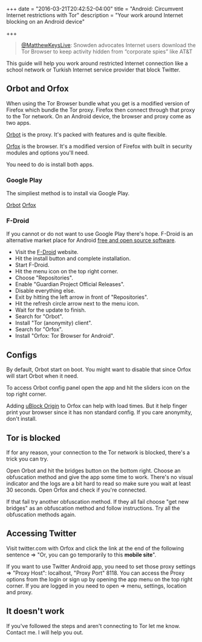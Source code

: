 +++
date = "2016-03-21T20:42:52-04:00"
title = "Android: Circumvent Internet restrictions with Tor"
description = "Your work around Internet blocking on an Android device"

+++

> [@MatthewKeysLive](https://twitter.com/MatthewKeysLive/status/713543148270563328): Snowden advocates Internet users download the Tor Browser to keep activity hidden from “corporate spies” like AT&T

This guide will help you work around restricted Internet connection like a school network or Turkish Internet service provider that block Twitter.

## Orbot and Orfox

When using the Tor Browser bundle what you get is a modified version of Firefox which bundle the Tor proxy. Firefox then connect through that proxy to the Tor network. On an Android device, the browser and proxy come as two apps.

[Orbot](https://guardianproject.info/apps/orbot/) is the proxy. It's packed with features and is quite flexible.

[Orfox](https://guardianproject.info/apps/orfox/) is the browser. It's a modified version of Firefox with built in security modules and options you'll need.

You need to do is install both apps.

### Google Play

The simpliest method is to install via Google Play.

[Orbot](https://play.google.com/store/apps/details?id=org.torproject.android) [Orfox](https://play.google.com/store/apps/details?id=info.guardianproject.orfox)

### F-Droid

If you cannot or do not want to use Google Play there's hope. F-Droid is an alternative market place for Android [free and open source software](/what-is-free-software/).

* Visit the [F-Droid](https://f-droid.org) website.
* Hit the install button and complete installation.
* Start F-Droid.
* Hit the menu icon on the top right corner.
* Choose "Repositories".
* Enable "Guardian Project Official Releases".
* Disable everything else.
* Exit by hitting the left arrow in front of "Repositories".
* Hit the refresh circle arrow next to the menu icon.
* Wait for the update to finish.
* Search for "Orbot".
* Install "Tor (anonymity) client".
* Search for "Orfox".
* Install "Orfox: Tor Browser for Android".

## Configs

By default, Orbot start on boot. You might want to disable that since Orfox will start Orbot when it need.

To access Orbot config panel open the app and hit the sliders icon on the top right corner.

Adding [uBlock Origin](https://addons.mozilla.org/en-US/firefox/addon/ublock-origin/) to Orfox can help with load times. But it help finger print your browser since it has non standard config. If you care anonymity, don't install.

## Tor is blocked

If for any reason, your connection to the Tor network is blocked, there's a trick you can try.

Open Orbot and hit the bridges button on the bottom right. Choose an obfuscation method and give the app some time to work. There's no visual indicator and the logs are a bit hard to read so make sure you wait at least 30 seconds. Open Orfox and check if you're connected.

If that fail try another obfuscation method. If they all fail choose "get new bridges" as an obfuscation method and follow instructions. Try all the obfuscation methods again.

## Accessing Twitter

Visit twitter.com with Orfox and click the link at the end of the following sentence => "Or, you can go temporarily to this **mobile site**".

If you want to use Twitter Android app, you need to set those proxy settings => "Proxy Host": localhost, "Proxy Port" 8118. You can access the Proxy options from the login or sign up by opening the app menu on the top right corner. If you are logged in you need to open => menu, settings, location and proxy.

## It doesn't work

If you've followed the steps and aren't connecting to Tor let me know. Contact me. I will help you out.

